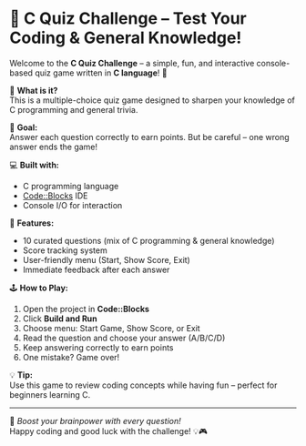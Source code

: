 # 🎯 C Quiz Challenge – Test Your Coding & General Knowledge!

Welcome to the **C Quiz Challenge** – a simple, fun, and interactive console-based quiz game written in **C language**! 🚀

🧠 **What is it?**  
This is a multiple-choice quiz game designed to sharpen your knowledge of C programming and general trivia.

🎯 **Goal:**  
Answer each question correctly to earn points. But be careful – one wrong answer ends the game!

💻 **Built with:**  
- C programming language  
- [Code::Blocks](http://www.codeblocks.org/) IDE  
- Console I/O for interaction  

📌 **Features:**  
- 10 curated questions (mix of C programming & general knowledge)  
- Score tracking system  
- User-friendly menu (Start, Show Score, Exit)  
- Immediate feedback after each answer  

🕹️ **How to Play:**  
1. Open the project in **Code::Blocks**  
2. Click **Build and Run**  
3. Choose menu: Start Game, Show Score, or Exit  
4. Read the question and choose your answer (A/B/C/D)  
5. Keep answering correctly to earn points  
6. One mistake? Game over!

💡 **Tip:**  
Use this game to review coding concepts while having fun – perfect for beginners learning C.

---

📣 *Boost your brainpower with every question!*  
Happy coding and good luck with the challenge! 💡🎮
